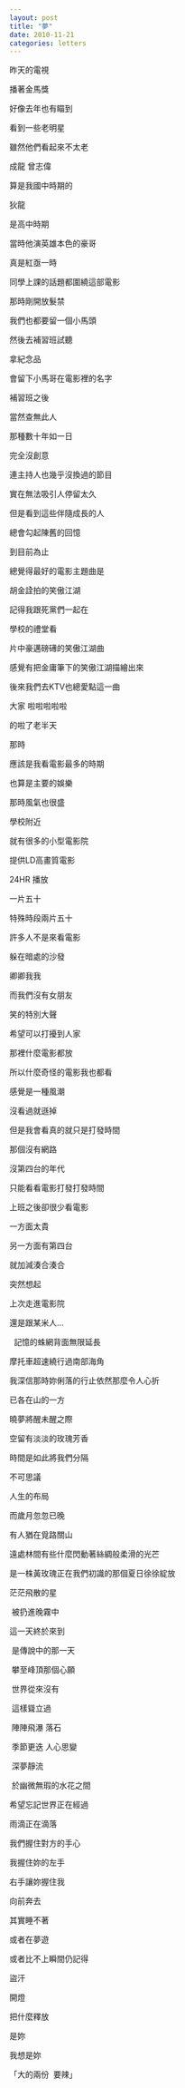 ```yaml
---
layout: post
title: "夢"
date: 2010-11-21
categories: letters
---
```


昨天的電視


播著金馬獎


好像去年也有瞄到


看到一些老明星


雖然他們看起來不太老


成龍 曾志偉


算是我國中時期的


狄龍


是高中時期


當時他演英雄本色的豪哥


真是紅亟一時


同學上課的話題都圍繞這部電影


那時剛開放髮禁


我們也都要留一個小馬頭


然後去補習班試聽


拿紀念品


會留下小馬哥在電影裡的名字


補習班之後


當然查無此人


那種數十年如一日


完全沒創意


連主持人也幾乎沒換過的節目


實在無法吸引人停留太久


但是看到這些伴隨成長的人


總會勾起陳舊的回憶


到目前為止


總覺得最好的電影主題曲是


胡金詮拍的笑傲江湖


記得我跟死黨們一起在


學校的禮堂看


片中豪邁磅礡的笑傲江湖曲


感覺有把金庸筆下的笑傲江湖描繪出來


後來我們去KTV也總愛點這一曲


大家 啦啦啦啦啦


的啦了老半天


那時


應該是我看電影最多的時期


也算是主要的娛樂


那時風氣也很盛


學校附近


就有很多的小型電影院


提供LD高畫質電影


24HR 播放


一片五十


特殊時段兩片五十


許多人不是來看電影


躲在暗處的沙發


卿卿我我


而我們沒有女朋友


笑的特別大聲


希望可以打擾到人家


那裡什麼電影都放


所以什麼奇怪的電影我也都看


感覺是一種風潮


沒看過就遜掉


但是我會看真的就只是打發時間


那個沒有網路


沒第四台的年代


只能看看電影打發打發時間


上班之後卻很少看電影


一方面太貴


另一方面有第四台


就加減湊合湊合


突然想起


上次走進電影院


還是跟某米人…


 
記憶的蛛網背面無限延長


摩托車超速繞行過南部海角


我深信那時妳俐落的行止依然那麼令人心折


已各在山的一方


曉夢將醒未醒之際


空留有淡淡的玫瑰芳香


時間是如此將我們分隔


不可思議


人生的布局


而歲月忽忽已晚


有人猶在覓路關山


遠處林間有些什麼閃動著絲綢般柔滑的光芒


是一株黃玫瑰正在我們初識的那個夏日徐徐綻放


茫茫飛散的星

 被扔進晚霧中


這一天終於來到

 是傳說中的那一天

 攀至峰頂那個心願

 世界從來沒有

 這樣聳立過

 陣陣飛瀑 落石

 季節更迭 人心思變

 深夢靜流

 於幽微無瑕的水花之間


希望忘記世界正在經過


雨滴正在滴落


我們握住對方的手心


我握住妳的左手


右手讓妳握住我


向前奔去


其實睡不著


或者在夢遊


或者比不上瞬間仍記得


盜汗


開燈


把什麼釋放


是妳


我想是妳


「大的兩份  要辣」
